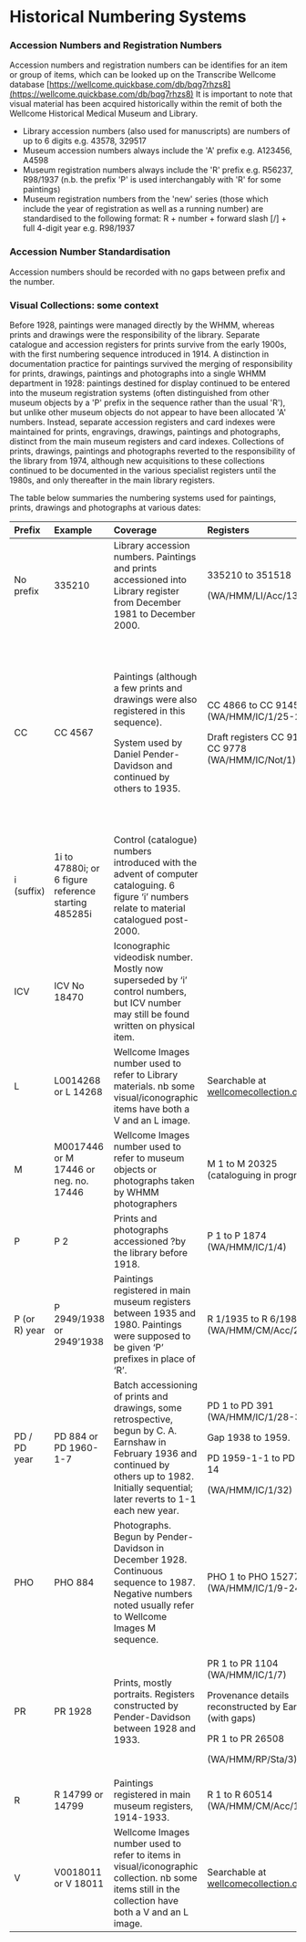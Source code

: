 # Historical Numbering Systems

### Accession Numbers and Registration Numbers

Accession numbers and registration numbers can be identifies for an item or group of items, which can be looked up on the Transcribe Wellcome database [https://wellcome.quickbase.com/db/bqg7rhzs8](https://wellcome.quickbase.com/db/bqg7rhzs8) It is important to note that visual material has been acquired historically within the remit of both the Wellcome Historical Medical Museum and Library. 

* Library accession numbers \(also used for manuscripts\) are numbers of up to 6 digits e.g. 43578, 329517
* Museum accession numbers always include the 'A' prefix e.g. A123456, A4598
* Museum registration numbers always include the 'R' prefix e.g. R56237, R98/1937 \(n.b. the prefix 'P' is used interchangably with 'R' for some paintings\)
* Museum registration numbers from the 'new' series \(those which include the year of registration as well as a running number\) are standardised to the following format: R + number + forward slash  \[/\]  + full 4-digit year e.g. R98/1937

### Accession Number Standardisation

Accession numbers should be recorded with no gaps between prefix and the number.

### Visual Collections: some context

Before 1928, paintings were managed directly by the WHMM, whereas prints and drawings were the responsibility of the library. Separate catalogue and accession registers for prints survive from the early 1900s, with the first numbering sequence introduced in 1914. A distinction in documentation practice for paintings survived the merging of responsibility for prints, drawings, paintings and photographs into a single WHMM department in 1928: paintings destined for display continued to be entered into the museum registration systems \(often distinguished from other museum objects by a 'P' prefix in the sequence rather than the usual 'R'\), but unlike other museum objects do not appear to have been allocated 'A' numbers. Instead, separate accession registers and card indexes were maintained for prints, engravings, drawings, paintings and photographs, distinct from the main museum registers and card indexes. Collections of prints, drawings, paintings and photographs reverted to the responsibility of the library from 1974, although new acquisitions to these collections continued to be documented in the various specialist registers until the 1980s, and only thereafter in the main library registers.

  
The table below summaries the numbering systems used for paintings, prints, drawings and photographs at various dates: 

<table>
  <thead>
    <tr>
      <th style="text-align:left"><b>Prefix</b>
      </th>
      <th style="text-align:left"><b>Example</b>
      </th>
      <th style="text-align:left"><b>Coverage</b>
      </th>
      <th style="text-align:left"><b>Registers</b>
      </th>
      <th style="text-align:left"><b>Index Cards</b>
      </th>
    </tr>
  </thead>
  <tbody>
    <tr>
      <td style="text-align:left">No prefix</td>
      <td style="text-align:left">335210</td>
      <td style="text-align:left">Library accession numbers. Paintings and prints accessioned into Library
        register from December 1981 to December 2000.</td>
      <td style="text-align:left">
        <p>335210 to 351518</p>
        <p>(WA/HMM/LI/Acc/13)</p>
      </td>
      <td style="text-align:left"></td>
    </tr>
    <tr>
      <td style="text-align:left">CC</td>
      <td style="text-align:left">CC 4567</td>
      <td style="text-align:left">
        <p>Paintings (although a few prints and drawings were also registered in
          this sequence).</p>
        <p>System used by Daniel Pender-Davidson and continued by others to 1935.</p>
      </td>
      <td style="text-align:left">
        <p>CC 4866 to CC 9145 (WA/HMM/IC/1/25-27)</p>
        <p>Draft registers CC 9146 to CC 9778 (WA/HMM/IC/Not/1)</p>
      </td>
      <td style="text-align:left">
        <p>CC 1 to CC 9778 in two series, one handwritten by Pender-Davidson, one
          typescript, gaps in each series.</p>
        <p>Series 1: CC1 to CC7000 (WA/HMM/IC/3/A.1-A.12)</p>
        <p>Series 2: CC1 to CC9778 (WA/HMM/IC/3/A.13-A.37)</p>
      </td>
    </tr>
    <tr>
      <td style="text-align:left">i (suffix)</td>
      <td style="text-align:left">1i to 47880i; or 6 figure reference starting 485285i</td>
      <td style="text-align:left">Control (catalogue) numbers introduced with the advent of computer cataloguing.
        6 figure &#x2018;i&#x2019; numbers relate to material catalogued post-2000.</td>
      <td
      style="text-align:left"></td>
        <td style="text-align:left"></td>
    </tr>
    <tr>
      <td style="text-align:left">ICV</td>
      <td style="text-align:left">ICV No 18470</td>
      <td style="text-align:left">Iconographic videodisk number. Mostly now superseded by &#x2018;i&#x2019;
        control numbers, but ICV number may still be found written on physical
        item.</td>
      <td style="text-align:left"></td>
      <td style="text-align:left"></td>
    </tr>
    <tr>
      <td style="text-align:left">L</td>
      <td style="text-align:left">L0014268 or L 14268</td>
      <td style="text-align:left">Wellcome Images number used to refer to Library materials. nb some visual/iconographic
        items have both a V and an L image.</td>
      <td style="text-align:left">Searchable at <a href="https://wellcomecollection.org/works">wellcomecollection.org/works</a>
      </td>
      <td style="text-align:left"></td>
    </tr>
    <tr>
      <td style="text-align:left">M</td>
      <td style="text-align:left">M0017446 or M 17446 or neg. no. 17446</td>
      <td style="text-align:left">Wellcome Images number used to refer to museum objects or photographs
        taken by WHMM photographers</td>
      <td style="text-align:left">M 1 to M 20325
        <br />(cataloguing in progress)</td>
      <td style="text-align:left"></td>
    </tr>
    <tr>
      <td style="text-align:left">P</td>
      <td style="text-align:left">P 2</td>
      <td style="text-align:left">Prints and photographs accessioned ?by the library before 1918.</td>
      <td
      style="text-align:left">P 1 to P 1874 (WA/HMM/IC/1/4)</td>
        <td style="text-align:left"></td>
    </tr>
    <tr>
      <td style="text-align:left">P (or R) year</td>
      <td style="text-align:left">P 2949/1938 or 2949&#x2019;1938</td>
      <td style="text-align:left">Paintings registered in main museum registers between 1935 and 1980. Paintings
        were supposed to be given &#x2018;P&#x2019; prefixes in place of &#x2018;R&#x2019;.</td>
      <td
      style="text-align:left">R 1/1935 to R 6/1980 (WA/HMM/CM/Acc/21-56)</td>
        <td style="text-align:left">[R/P] 19/1935 to P 142/1976 (WA/HMM/IC/3/D.1)</td>
    </tr>
    <tr>
      <td style="text-align:left">PD / PD year</td>
      <td style="text-align:left">PD 884 or PD 1960-1-7</td>
      <td style="text-align:left">Batch accessioning of prints and drawings, some retrospective, begun by
        C. A. Earnshaw in February 1936 and continued by others up to 1982. Initially
        sequential; later reverts to 1-1 each new year.</td>
      <td style="text-align:left">
        <p>PD 1 to PD 391 (WA/HMM/IC/1/28-31)</p>
        <p>Gap 1938 to 1959.</p>
        <p>PD 1959-1-1 to PD 1982-14</p>
        <p>(WA/HMM/IC/1/32)</p>
      </td>
      <td style="text-align:left">Earnshaw&#x2019;s notes up to PD 420 and for 1936-1 to 1936-199 (uncatalogued)</td>
    </tr>
    <tr>
      <td style="text-align:left">PHO</td>
      <td style="text-align:left">PHO 884</td>
      <td style="text-align:left">Photographs. Begun by Pender-Davidson in December 1928. Continuous sequence
        to 1987. Negative numbers noted usually refer to Wellcome Images M sequence.</td>
      <td
      style="text-align:left">PHO 1 to PHO 15277 (WA/HMM/IC/1/9-24)</td>
        <td style="text-align:left">PHO 1 to PHO 2234 (WA/HMM/IC/3/C.1-C.14)</td>
    </tr>
    <tr>
      <td style="text-align:left">PR</td>
      <td style="text-align:left">PR 1928</td>
      <td style="text-align:left">Prints, mostly portraits. Registers constructed by Pender-Davidson between
        1928 and 1933.</td>
      <td style="text-align:left">
        <p>PR 1 to PR 1104 (WA/HMM/IC/1/7)</p>
        <p>Provenance details reconstructed by Earnshaw (with gaps)</p>
        <p>PR 1 to PR 26508</p>
        <p>(WA/HMM/RP/Sta/3)</p>
      </td>
      <td style="text-align:left"></td>
    </tr>
    <tr>
      <td style="text-align:left">R</td>
      <td style="text-align:left">R 14799 or 14799</td>
      <td style="text-align:left">Paintings registered in main museum registers, 1914-1933.</td>
      <td style="text-align:left">R 1 to R 60514 (WA/HMM/CM/Acc/1-20)</td>
      <td style="text-align:left"></td>
    </tr>
    <tr>
      <td style="text-align:left">V</td>
      <td style="text-align:left">V0018011 or V 18011</td>
      <td style="text-align:left">Wellcome Images number used to refer to items in visual/iconographic collection.
        nb some items still in the collection have both a V and an L image.</td>
      <td
      style="text-align:left">Searchable at <a href="https://wellcomecollection.org/works">wellcomecollection.org/works</a>
        </td>
        <td style="text-align:left"></td>
    </tr>
  </tbody>
</table>

